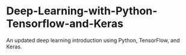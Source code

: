 # Deep-Learning-with-Python-Tensorflow-and-Keras
An updated deep learning introduction using Python, TensorFlow, and Keras.
